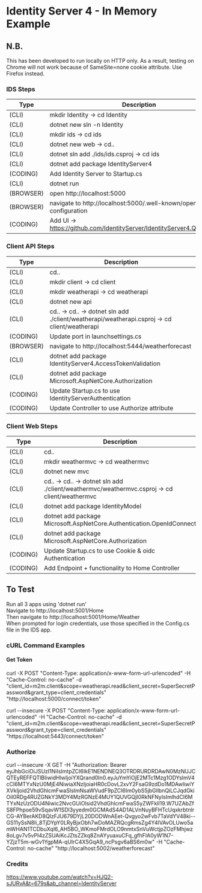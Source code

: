 # Identity Server 4 - In Memory Example

## N.B.
This has been developed to run locally on HTTP only. As a result, testing on Chrome will not work because of SameSite=none cookie attribute. Use Firefox instead.


### IDS Steps
| Type | Description |
|---|---|
| (CLI) | mkdir Identity						-> cd Identity |
| (CLI) | dotnet new sln -n Identity |
| (CLI) | mkdir ids								-> cd ids |
| (CLI) | dotnet new web						-> cd.. |
| (CLI) | dotnet sln add ./ids/ids.csproj		-> cd ids |
| (CLI) | dotnet add package IdentityServer4 |
| (CODING) | Add Identity Server to Startup.cs |
| (CLI) | dotnet run |
| (BROWSER) | open http://localhost:5000 |
| (BROWSER) | navigate to http://localhost:5000/.well-known/openid-configuration |
| (CODING) | Add UI -> https://github.com/IdentityServer/IdentityServer4.Quickstart.UI |



### Client API Steps
| Type | Description |
|---|---|
| (CLI) | cd.. |
| (CLI) | mkdir client 	-> cd client |
| (CLI) | mkdir weatherapi 	-> cd weatherapi |
| (CLI) | dotnet new api |
| (CLI) | cd..	->	cd..	->	dotnet sln add ./client/weatherapi/weatherapi.csproj	->	cd client/weatherapi |
| (CODING) | Update port in launchsettings.cs |
| (BROWSER) | navigate to http://localhost:5444/weatherforecast |
| (CLI) | dotnet add package IdentityServer4.AccessTokenValidation |
| (CLI) | dotnet add package Microsoft.AspNetCore.Authorization |
| (CODING) | Update Startup.cs to use IdentityServerAuthentication |
| (CODING) | Update Controller to use Authorize attribute |


### Client Web Steps
| Type | Description |
|---|---|
| (CLI) | cd.. |
| (CLI) | mkdir weathermvc 	-> cd weathermvc |
| (CLI) | dotnet new mvc |
| (CLI) | cd..	->	cd..	->	dotnet sln add ./client/weathermvc/weathermvc.csproj	->	cd client/weathermvc |
| (CLI) | dotnet add package IdentityModel |
| (CLI) | dotnet add package Microsoft.AspNetCore.Authentication.OpenIdConnect |
| (CLI) | dotnet add package Microsoft.AspNetCore.Authorization |
| (CODING) | Update Startup.cs to use Cookie & oidc Authentication |
| (CODING) | Add Endpoint + functionality to Home Controller |


## To Test
Run all 3 apps using 'dotnet run' <br />
Navigate to http://localhost:5001/Home <br />
Then navigate to http://localhost:5001/Home/Weather <br />
When prompted for login credentials, use those specified in the Config.cs file in the IDS app. <br />

### cURL Command Examples
#### Get Token
curl -X POST "Content-Type: application/x-www-form-url-urlencoded" -H "Cache-Control: no-cache" -d "client_id=m2m.client&scope=weatherapi.read&client_secret=SuperSecretPassword&grant_type=client_credentials" "http://localhost:5000/connect/token"

curl --insecure -X POST "Content-Type: application/x-www-form-url-urlencoded" -H "Cache-Control: no-cache" -d "client_id=m2m.client&scope=weatherapi.read&client_secret=SuperSecretPassword&grant_type=client_credentials" "https://localhost:5443/connect/token"


### Authorize
curl --insecure -X GET -H "Authorization: Bearer eyJhbGciOiJSUzI1NiIsImtpZCI6IkE1NENDNEQ3OTRDRURDRDAwN0MzNUJCQTEyREFFQTlBIiwidHlwIjoiYXQrand0In0.eyJuYmYiOjE2MTc1Mzg1ODYsImV4cCI6MTYxNzU0MjE4NiwiaXNzIjoiaHR0cDovL2xvY2FsaG9zdDo1MDAwIiwiYXVkIjoid2VhdGhlcmFwaSIsImNsaWVudF9pZCI6Im0ybS5jbGllbnQiLCJqdGkiOiI0RDg4RUZGNkY3MDY4MzRGNzE4MUY1QUVGQjI0RkNFNyIsImlhdCI6MTYxNzUzODU4Niwic2NvcGUiOlsid2VhdGhlcmFwaS5yZWFkIl19.W7UZAbZfS8FPhpoe59vSqavW1SDl3yyedm0GCMAdS4AD1ALVnNuyBFHTcUqxkrbtnlrCG-AYBerAKD8QIzFJU679DYjL20DODWnAEet-Qvgyo2wFvb7TaVdYV48ki--GS11ySsN8Ii_8TjDYpY0LRyBjxObh7wDoMAZRQcgRmsZg4Y4IVAvOLUwo5amWHAN1TCDbuXql6_AH5BO_WKmoFMrdOLO9nmtxSnVuWctjpZOzFMhjwz8oLgv7v5vPI4zZSUAiKcJZtsZZkq8ZnAYyuaxuCFq_gfhFIA0yW1N7-YZjzT5m-wGv1YgpMA-qUIrC4X5GqA9_ncPsgv6aBS6m0w" -H "Cache-Control: no-cache" "http://localhost:5002/weatherforecast"


### Credits
https://www.youtube.com/watch?v=HJQ2-sJURvA&t=679s&ab_channel=IdentityServer
